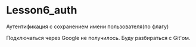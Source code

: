 # Lesson6_auth

Аутентификация с сохранением имени пользователя(по флагу)

Подключаться через Google не получилось. Буду разбираться с Git'ом. 
